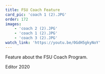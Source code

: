 ```yaml
---
title: FSU Coach Feature
card_pic: 'coach 1 (2).JPG'
order: 172 
images:
    - 'coach 2 (2).JPG'
    - 'coach 1 (2).JPG'
    - 'coach 3 (2).JPG'
watch_link: 'https://youtu.be/0GdH5gkyNoY'
---
```


Feature about the FSU Coach Program.

Editor 2020
